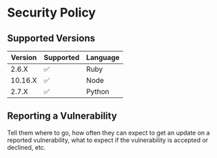 # Security Policy

## Supported Versions


| Version | Supported          | Language |
| ------- | ------------------ | -------- |
| 2.6.X   | :white_check_mark: | Ruby     |
| 10.16.X   | :white_check_mark: | Node     |
| 2.7.X   | :white_check_mark: | Python    |


## Reporting a Vulnerability

Tell them where to go, how often they can expect to get an update on a
reported vulnerability, what to expect if the vulnerability is accepted or
declined, etc.
